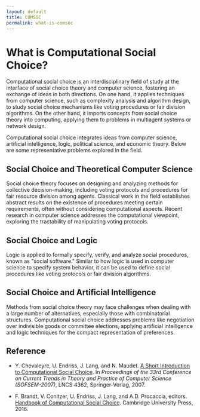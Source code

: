 ```yaml
---
layout: default
title: COMSOC
permalink: what-is-comsoc
---
```


# What is Computational Social Choice?

Computational social choice is an interdisciplinary field of study at the interface of social choice theory and computer science, fostering an exchange of ideas in both directions. On one hand, it applies techniques from computer science, such as complexity analysis and algorithm design, to study social choice mechanisms like voting procedures or fair division algorithms. On the other hand, it imports concepts from social choice theory into computing, applying them to problems in multiagent systems or network design.

Computational social choice integrates ideas from computer science, artificial intelligence, logic, political science, and economic theory. Below are some representative problems explored in the field.

## Social Choice and Theoretical Computer Science

Social choice theory focuses on designing and analyzing methods for collective decision-making, including voting protocols and procedures for fair resource division among agents. Classical work in the field establishes abstract results on the existence of procedures meeting certain requirements, often without considering computational aspects. Recent research in computer science addresses the computational viewpoint, exploring the tractability of manipulating voting protocols.

## Social Choice and Logic

Logic is applied to formally specify, verify, and analyze social procedures, known as "social software." Similar to how logic is used in computer science to specify system behavior, it can be used to define social procedures like voting protocols or fair division algorithms.

## Social Choice and Artificial Intelligence

Methods from social choice theory may face challenges when dealing with a large number of alternatives, especially those with combinatorial structures. Computational social choice addresses problems like negotiation over indivisible goods or committee elections, applying artificial intelligence and logic techniques for the compact representation of preferences.

## Reference

- Y. Chevaleyre, U. Endriss, J. Lang, and N. Maudet. [A Short Introduction to Computational Social Choice](http://staff.science.uva.nl/~ulle/pubs/files/ChevaleyreEtAlSOFSEM2007.pdf). In *Proceedings of the 33rd Conference on Current Trends in Theory and Practice of Computer Science (SOFSEM-2007)*, LNCS 4362, Springer-Verlag, 2007.

- F. Brandt, V. Conitzer, U. Endriss, J. Lang, and A.D. Procaccia, editors. [Handbook of Computational Social Choice](http://www.cambridge.org/download_file/951600). Cambridge University Press, 2016.
